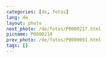 ```yaml
---
categories: [de, fotos]
lang: de
layout: photo
next_photo: /de/fotos/P0000217.html
picname: P0000214
prev_photo: /de/fotos/P0000091.html
tags: []
---
```

